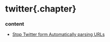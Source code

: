 ﻿
# twitter{.chapter}

### content

- [Stop Twitter form Automatically parsing URLs](Stop_Automatic_Conversion_To_URLs.md)
